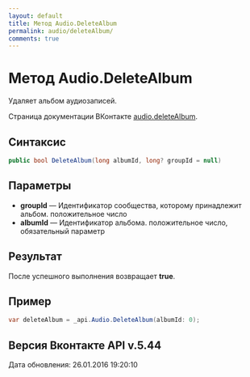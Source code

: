 ```yaml
---
layout: default
title: Метод Audio.DeleteAlbum
permalink: audio/deleteAlbum/
comments: true
---
```

# Метод Audio.DeleteAlbum
Удаляет альбом аудиозаписей.

Страница документации ВКонтакте [audio.deleteAlbum](https://vk.com/dev/audio.deleteAlbum).

## Синтаксис
``` csharp
public bool DeleteAlbum(long albumId, long? groupId = null)
```

## Параметры
+ **groupId** — Идентификатор сообщества, которому принадлежит альбом. положительное число
+ **albumId** — Идентификатор альбома. положительное число, обязательный параметр

## Результат
После успешного выполнения возвращает **true**.

## Пример
``` csharp
var deleteAlbum = _api.Audio.DeleteAlbum(albumId: 0);
```

## Версия Вконтакте API v.5.44
Дата обновления: 26.01.2016 19:20:10
